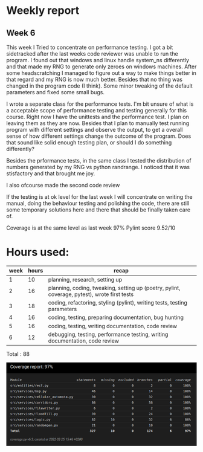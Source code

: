# Weekly report 
## Week 6

This week I Tried to concentrate on performance testing. I got a bit sidetracked after the last weeks code reviewer was unable to run the program. I found out that windows and linux handle system_ns differently and that made my RNG to generate only zeroes on windows machines. After some headscratching I managed to figure out a way to make things better in that regard and my RNG is now much better. Besides that no thing was changed in the program code (I think). Some minor tweaking of the default parameters and fixed some small bugs.

I wrote a separate class for the performance tests. I'm bit unsure of what is a acceptable scope of performance testing and testing generally for this course. Right now I have the unittests and the performance test. I plan on leaving them as they are now. Besides that I plan to manually test running program with different settings and observe the output, to get a overall sense of how different settings change the outcome of the program. Does that sound like solid enough testing plan, or should I do something differently?

Besides the prformance tests, in the same class I tested the distribution of numbers generated by my RNG vs python randrange. I noticed that it was stisfactory and that brought me joy.

I also ofcourse made the second code review

If the testing is at ok level for the last week I will concentrate on writing the manual, doing the behaviour testing and polishing the code, there are still some temporary solutions here and there that should be finally taken care of. 

Coverage is at the same level as last week 97%
Pylint score 9.52/10

# Hours used:

 week | hours | recap
 ---- | ----- | -----
  1 | 10 | planning, research, setting up
  2 | 16 | planning, coding, tweaking, setting up (poetry, pylint, coverage, pytest), wrote first tests
  3 | 18 | coding, refactoring, styling (pylint), writing tests, testing parameters	
  4 | 16 | coding, testing, preparing documentation, bug hunting
  5 | 16 | coding, testing, writing documentation, code review
  6 | 12 | debugging, testing, performance testing, writing documentation, code review 
Total : 88


![coverage](./coverage/Coverage_report_week6.png)
